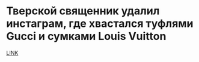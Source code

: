 # Тверской священник удалил инстаграм, где хвастался туфлями Gucci и сумками Louis Vuitton 



[LINK](https://varlamov.ru/3211552.html)